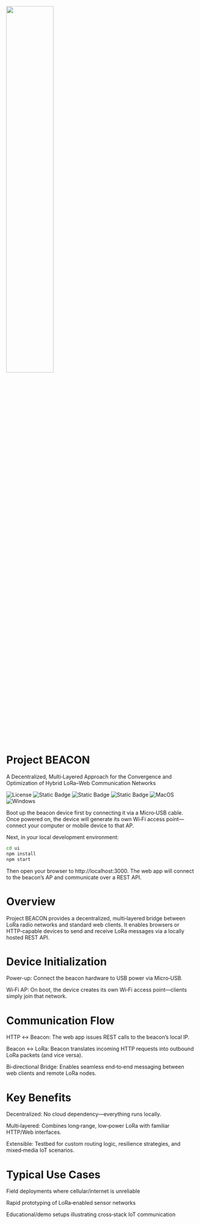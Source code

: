 <img src="https://i.postimg.cc/NFPQmPB0/Mask-group.png" style="width: 50%;" />


# Project BEACON  
A Decentralized, Multi‑Layered Approach for the Convergence and Optimization of Hybrid LoRa–Web Communication Networks

![License](https://img.shields.io/badge/License-MIT-yellow.svg)
![Static Badge](https://img.shields.io/badge/NodeJS-green)
![Static Badge](https://img.shields.io/badge/LoRa-red)
![Static Badge](https://img.shields.io/badge/ESP32-blue)
![MacOS](https://img.shields.io/badge/MacOS-green)
![Windows](https://img.shields.io/badge/Windows-green)

Boot up the beacon device first by connecting it via a Micro‑USB cable. Once powered on, the device will generate its own Wi‑Fi access point—connect your computer or mobile device to that AP.

Next, in your local development environment:

```bash
cd ui
npm install
npm start
```

Then open your browser to http://localhost:3000. The web app will connect to the beacon’s AP and communicate over a REST API.

# Overview
Project BEACON provides a decentralized, multi‑layered bridge between LoRa radio networks and standard web clients. It enables browsers or HTTP‑capable devices to send and receive LoRa messages via a locally hosted REST API.

# Device Initialization
Power-up: Connect the beacon hardware to USB power via Micro‑USB.

Wi‑Fi AP: On boot, the device creates its own Wi‑Fi access point—clients simply join that network.

# Communication Flow
HTTP ↔ Beacon: The web app issues REST calls to the beacon’s local IP.

Beacon ↔ LoRa: Beacon translates incoming HTTP requests into outbound LoRa packets (and vice versa).

Bi‑directional Bridge: Enables seamless end‑to‑end messaging between web clients and remote LoRa nodes.

# Key Benefits
Decentralized: No cloud dependency—everything runs locally.

Multi‑layered: Combines long‑range, low‑power LoRa with familiar HTTP/Web interfaces.

Extensible: Testbed for custom routing logic, resilience strategies, and mixed‑media IoT scenarios.

# Typical Use Cases
Field deployments where cellular/internet is unreliable

Rapid prototyping of LoRa‑enabled sensor networks

Educational/demo setups illustrating cross‑stack IoT communication

